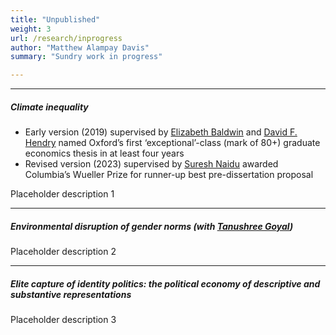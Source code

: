 ```yaml
---
title: "Unpublished"
weight: 3
url: /research/inprogress
author: "Matthew Alampay Davis"
summary: "Sundry work in progress"

---
```


---

##### Climate inequality

+ Early version (2019) supervised by [Elizabeth Baldwin](http://elizabeth-baldwin.me.uk/) and [David F. Hendry](https://www.nuffield.ox.ac.uk/people/profiles/david-hendry/) named Oxford’s first ‘exceptional’-class (mark of 80+) graduate economics thesis in at least four years
+ Revised version (2023) supervised by [Suresh Naidu](https://sites.santafe.edu/~snaidu/) awarded Columbia’s Wueller Prize for runner-up best pre-dissertation proposal

Placeholder description 1

---

##### Environmental disruption of gender norms (with [Tanushree Goyal](https://www.tanushreegoyal.com/))

Placeholder description 2

---

##### Elite capture of identity politics: the political economy of descriptive and substantive representations

Placeholder description 3